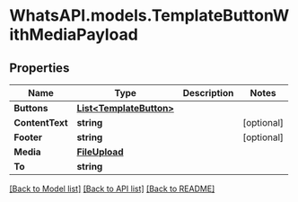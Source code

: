 
# WhatsAPI.models.TemplateButtonWithMediaPayload

## Properties

Name | Type | Description | Notes
------------ | ------------- | ------------- | -------------
**Buttons** | [**List&lt;TemplateButton&gt;**](TemplateButton.md) |  | 
**ContentText** | **string** |  | [optional] 
**Footer** | **string** |  | [optional] 
**Media** | [**FileUpload**](FileUpload.md) |  | 
**To** | **string** |  | 

[[Back to Model list]](../README.md#documentation-for-models)
[[Back to API list]](../README.md#documentation-for-api-endpoints)
[[Back to README]](../README.md)


